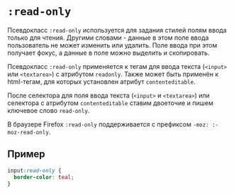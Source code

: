 # `:read-only`

Псевдокласс `:read-only` используется для задания стилей полям ввода только для чтения. Другими словами - данные в этом поле ввода пользователь не может изменить или удалить. Поле ввода при этом получает фокус, а данные в поле можно выделить и скопировать.

Псевдокласс `:read-only` применяется к тегам для ввода текста (`<input>` или `<textarea>`) с атрибутом `readonly`. Также может быть применён к html-тегам, для которых установлен атрибут `contenteditable`.

После селектора для поля ввода текста (`<input>` и `<textarea>`) или селектора с атрибутом `contenteditable` ставим двоеточие и пишем ключевое слово `read-only`.

В браузере Firefox `:read-only` поддерживается с префиксом `-moz: :-moz-read-only`.

## Пример

```css
input:read-only {
  border-color: teal;
}
```
